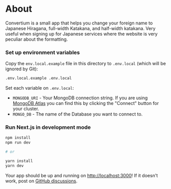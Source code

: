 # About

Convertium is a small app that helps you change your foreign name to Japanese Hiragana, full-width Katakana, and half-width katakana. Very useful when signing up for Japanese services where the website is very peculiar about the formatting.

### Set up environment variables

Copy the `env.local.example` file in this directory to `.env.local` (which will be ignored by Git):

```bash
.env.local.example .env.local
```

Set each variable on `.env.local`:

- `MONGODB_URI` - Your MongoDB connection string. If you are using [MongoDB Atlas](https://mongodb.com/atlas) you can find this by clicking the "Connect" button for your cluster.
- `MONGO_DB` - The name of the Database you want to connect to.

### Run Next.js in development mode

```bash
npm install
npm run dev

# or

yarn install
yarn dev
```

Your app should be up and running on [http://localhost:3000](http://localhost:3000)! If it doesn't work, post on [GitHub discussions](https://github.com/vercel/next.js/discussions).
